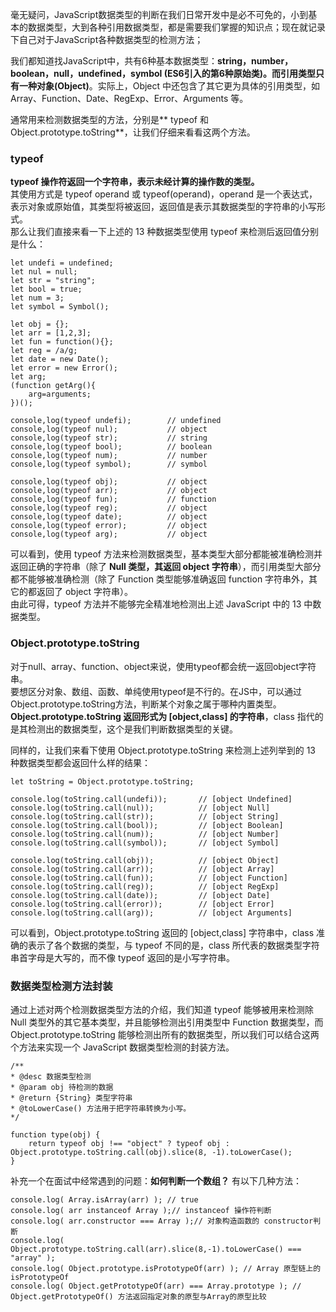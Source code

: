 毫无疑问，JavaScript数据类型的判断在我们日常开发中是必不可免的，小到基本的数据类型，大到各种引用数据类型，都是需要我们掌握的知识点；现在就记录下自己对于JavaScript各种数据类型的检测方法；<br>

我们都知道找JavaScript中，共有6种基本数据类型：**string，number，boolean，null，undefined，symbol (ES6引入的第6种原始类)。而引用类型只有一种对象(Object)**。实际上，Object 中还包含了其它更为具体的引用类型，如 Array、Function、Date、RegExp、Error、Arguments 等。<br>

通常用来检测数据类型的方法，分别是** typeof 和 Object.prototype.toString**，让我们仔细来看看这两个方法。<br>

### typeof
**typeof 操作符返回一个字符串，表示未经计算的操作数的类型。**<br>
其使用方式是 typeof operand 或 typeof(operand)，operand 是一个表达式，表示对象或原始值，其类型将被返回，返回值是表示其数据类型的字符串的小写形式。<br>
那么让我们直接来看一下上述的 13 种数据类型使用 typeof 来检测后返回值分别是什么：<br>

	let undefi = undefined;
    let nul = null;
    let str = "string";
    let bool = true;
    let num = 3;
    let symbol = Symbol();

    let obj = {};
    let arr = [1,2,3];
    let fun = function(){};
    let reg = /a/g;
    let date = new Date();
    let error = new Error();
    let arg;
    (function getArg(){
        arg=arguments;
    })();
    
    console,log(typeof undefi);        // undefined
    console,log(typeof nul);           // object
    console,log(typeof str);           // string
    console,log(typeof bool);          // boolean
    console,log(typeof num);           // number
    console,log(typeof symbol);        // symbol

    console,log(typeof obj);           // object
    console,log(typeof arr);           // object
    console,log(typeof fun);           // function
    console,log(typeof reg);           // object
    console,log(typeof date);          // object
    console,log(typeof error);         // object
    console,log(typeof arg);           // object

可以看到，使用 typeof 方法来检测数据类型，基本类型大部分都能被准确检测并返回正确的字符串（除了 **Null 类型，其返回 object 字符串**），而引用类型大部分都不能够被准确检测（除了 Function 类型能够准确返回 function 字符串外，其它的都返回了 object 字符串）。<br>
 由此可得，typeof 方法并不能够完全精准地检测出上述 JavaScript 中的 13 中数据类型。<br>

### Object.prototype.toString
对于null、array、function、object来说，使用typeof都会统一返回object字符串。<br>
要想区分对象、数组、函数、单纯使用typeof是不行的。在JS中，可以通过Object.prototype.toString方法，判断某个对象之属于哪种内置类型。<br>
**Object.prototype.toString 返回形式为 [object,class] 的字符串**，class 指代的是其检测出的数据类型，这个是我们判断数据类型的关键。<br>

同样的，让我们来看下使用 Object.prototype.toString 来检测上述列举到的 13 种数据类型都会返回什么样的结果：<br>

	let toString = Object.prototype.toString;

    console.log(toString.call(undefi));       // [object Undefined]
    console.log(toString.call(nul));          // [object Null]
    console.log(toString.call(str));          // [object String]
    console.log(toString.call(bool));         // [object Boolean]
    console.log(toString.call(num));          // [object Number]
    console.log(toString.call(symbol));       // [object Symbol]

    console.log(toString.call(obj));          // [object Object]
    console.log(toString.call(arr));          // [object Array]
    console.log(toString.call(fun));          // [object Function]
    console.log(toString.call(reg));          // [object RegExp]
    console.log(toString.call(date));         // [object Date]
    console.log(toString.call(error));        // [object Error]
    console.log(toString.call(arg));          // [object Arguments]

可以看到，Object.prototype.toString 返回的 [object,class] 字符串中，class 准确的表示了各个数据的类型，与 typeof 不同的是，class 所代表的数据类型字符串首字母是大写的，而不像 typeof 返回的是小写字符串。<br>

### 数据类型检测方法封装
通过上述对两个检测数据类型方法的介绍，我们知道 typeof 能够被用来检测除 Null 类型外的其它基本类型，并且能够检测出引用类型中 Function 数据类型，而 Object.prototype.toString 能够检测出所有的数据类型，所以我们可以结合这两个方法来实现一个 JavaScript 数据类型检测的封装方法。<br>

	/**
    * @desc 数据类型检测
    * @param obj 待检测的数据
    * @return {String} 类型字符串
    * @toLowerCase() 方法用于把字符串转换为小写。
    */
    
    function type(obj) {
        return typeof obj !== "object" ? typeof obj : Object.prototype.toString.call(obj).slice(8, -1).toLowerCase();
    }

补充一个在面试中经常遇到的问题：**如何判断一个数组？**
有以下几种方法：<br>

	console.log( Array.isArray(arr) ); // true
    console.log( arr instanceof Array );// instanceof 操作符判断
    console.log( arr.constructor === Array );// 对象构造函数的 constructor判断
    console.log( Object.prototype.toString.call(arr).slice(8,-1).toLowerCase() === "array" );
    console.log( Object.prototype.isPrototypeOf(arr) ); // Array 原型链上的 isPrototypeOf
    console.log( Object.getPrototypeOf(arr) === Array.prototype ); // Object.getPrototypeOf() 方法返回指定对象的原型与Array的原型比较
